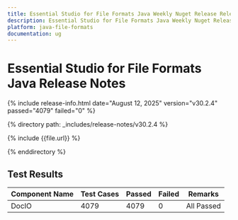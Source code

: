 ```yaml
---
title: Essential Studio for File Formats Java Weekly Nuget Release Release Notes  
description: Essential Studio for File Formats Java Weekly Nuget Release Release Notes  
platform: java-file-formats
documentation: ug
---
```


# Essential Studio for File Formats Java  Release Notes  

{% include release-info.html date="August 12, 2025"  version="v30.2.4" passed="4079" failed="0" %}

{% directory path: _includes/release-notes/v30.2.4 %}

{% include {{file.url}} %}

{% enddirectory %}

## Test Results

| Component Name | Test Cases | Passed | Failed | Remarks |
|---------------|------------|--------|--------|---------|
| DocIO | 4079 | 4079 | 0 | All Passed |